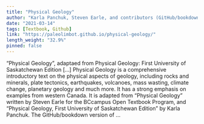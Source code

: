 ```yaml
---
title: "Physical Geology"
author: "Karla Panchuk, Steven Earle, and contributors (GitHub/bookdown version maintained by Dewey Dunnington)"
date: "2021-03-14"
tags: [Textbook, Github]
link: "https://paleolimbot.github.io/physical-geology/"
length_weight: "32.9%"
pinned: false
---
```


“Physical Geology”, adaptaed from Physical Geology: First University of Saskatchewan Edition [...] Physical Geology is a comprehensive introductory text on the physical aspects of geology, including rocks and minerals, plate tectonics, earthquakes, volcanoes, mass wasting, climate change, planetary geology and much more. It has a strong emphasis on examples from western Canada. It is adapted from “Physical Geology” written by Steven Earle for the BCcampus Open Textbook Program, and “Physical Geology, First University of Saskatchewan Edition” by Karla Panchuk. The GitHub/bookdown version of ...
